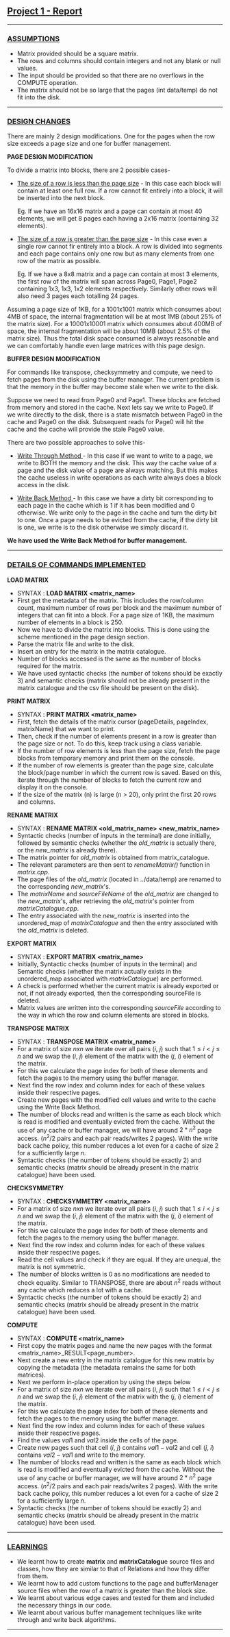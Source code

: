 
<h2><ins>Project 1 - Report</ins></h2>


  ******************************************************************************************
  
<h3><ins>ASSUMPTIONS</ins></h3>

- Matrix provided should be a square matrix.
- The rows and columns  should contain integers and not any blank or null values.
- The input should be provided so that there are no overflows in the COMPUTE operation.
- The matrix should not be so large that the pages (int data/temp) do not fit into the disk.

******************************************************************************************

  

<h3><ins>DESIGN CHANGES</ins></h3>
There are mainly 2 design modifications. One for the pages when the row size exceeds a page size and one for buffer management.


**PAGE DESIGN MODIFICATION**

 To divide a matrix into blocks, there are 2 possible cases-
 - <ins>The size of a row is less than the page size</ins> - In this case each block will contain at least one full row. If a row cannot fit entirely into a block, it will be inserted into the next block.

	Eg. If we have an 16x16 matrix and a page can contain at most 40 elements, we will get 8 pages each having a 2x16 matrix (containing 32 elements). 
	
-	<ins>The size of a row is greater than the page size</ins> - In this case even a single row cannot fir entirely into a block. A row is divided into segments and each page contains only one row but as many elements from one row of the matrix as possible.

	Eg. If we have a 8x8 matrix and a page can contain at most 3 elements, the first row of the matrix will span across Page0, Page1, Page2 containing 1x3, 1x3, 1x2 elements respectively. Similarly other rows will also need 3 pages each totalling 24 pages.

Assuming a page size of 1KB, for a 1001x1001 matrix which consumes about 4MB of space, the internal fragmentation will be at most 1MB (about 25% of the matrix size). For a 10001x10001 matrix which consumes about 400MB of space, the internal fragmentation will be about 10MB (about 2.5% of the matrix size). Thus the total disk space consumed is always reasonable and we can comfortably handle even large matrices with this page design.
<br>

**BUFFER DESIGN MODIFICATION**

For commands like transpose, checksymmetry and compute, we need to fetch pages from the disk using the buffer manager. The current problem is that the memory in the buffer may become stale when we write to the disk.

Suppose we need to read from Page0 and Page1. These blocks are fetched from memory and stored in the cache. Next lets say we write to Page0. If we write directly to the disk, there is a state mismatch between Page0 in the cache and Page0 on the disk. Subsequent reads for Page0 will hit the cache and the cache will provide the stale Page0 value.

There are two possible approaches to solve this-
- <ins> Write Through Method </ins> - In this case if we want to write to a page, we write to BOTH the memory and the disk. This way the cache value of a page and the disk value of a page are always matching. But this makes the cache useless in write operations as each write always does a block access in the disk.

- <ins> Write Back Method </ins> - In this case we have a dirty bit corresponding to each page in the cache which is 1 if it has been modified and 0 otherwise. We write only to the page in the cache and turn the dirty bit to one. Once a page needs to be evicted from the cache, if the dirty bit is one, we write is to the disk otherwise we simply discard it.

<b> We have used the Write Back Method for buffer management.</b>
 
  

******************************************************************************************

  
  

<h3><ins>DETAILS OF COMMANDS IMPLEMENTED</ins></h3>

  

**LOAD MATRIX**

- SYNTAX : **LOAD MATRIX <matrix_name>**
- First get the metadata of the matrix. This includes the row/column count, maximum number of rows per block and the maximum number of integers that can fit into a block. For a page size of 1KB, the maximum number of elements in a block is 250.
- Now we have to divide the matrix into blocks. This is done using the scheme mentioned in the page design section.
- Parse the matrix file and write to the disk.
- Insert an entry for the matrix in the matrix catalogue.
- Number of blocks accessed is the same as the number of blocks required for the matrix.
- We have used syntactic checks (the number of tokens should be exactly 3) and semantic checks (matrix should not be already present in the matrix catalogue and the csv file should be present on the disk).
	

  

**PRINT MATRIX**

- SYNTAX : **PRINT MATRIX <matrix_name>**
- First, fetch the details of the matrix cursor (pageDetails, pageIndex, matrixName) that we want to print.
- Then, check if the number of elements present in a row is greater than the page size or not. To do this, keep track using a class variable.
- If the number of row elements is less than the page size, fetch the page blocks from temporary memory and print them on the console.
- If the number of row elements is greater than the page size, calculate the block/page number in which the current row is saved. Based on this, iterate through the number of blocks to fetch the current row and display it on the console.
- If the size of the matrix (n) is large (n > 20), only print the first 20 rows and columns.

  

**RENAME MATRIX**

- SYNTAX : **RENAME MATRIX <old_matrix_name>  <new_matrix_name>**
- Syntactic checks (number of inputs in the terminal) are done initially, followed by semantic checks (whether the *old_matrix* is actually there, or the *new_matrix* is already there).
- The matrix pointer for *old_matrix* is obtained from matrix_catalogue.
- The relevant parameters are then sent to *renameMatrix()* function in *matrix.cpp*.
- The page files of the *old_matrix* (located in ../data/temp) are renamed to the corresponding *new_matrix*'s.
- The *matrixName* and *sourceFileName* of the *old_matrix* are changed to the *new_matrix*'s, after retrieving the *old_matrix*'s pointer from *matrixCatalogue.cpp*.
- The entry associated with the *new_matrix* is inserted into the unordered_map of *matrixCatalogue* and then the entry associated with the *old_matrix* is deleted. 

  

**EXPORT MATRIX**

- SYNTAX : **EXPORT MATRIX <matrix_name>**
- Initially, Syntactic checks (number of inputs in the terminal) and Semantic checks (whether the matrix actually exists in the unordered_map associated with *matrixCatalogue*) are performed.
- A check is performed whether the current matrix is already exported or not, if not already exported, then the corresponding sourceFile is deleted.
- Matrix values are written into the corresponding *sourceFile* according to the way in which the row and column elements are stored in blocks.
  

**TRANSPOSE MATRIX**

- SYNTAX : **TRANSPOSE MATRIX <matrix_name>**
- For a matrix of size *nxn* we iterate over all pairs ($i$, $j$) such that $1 \leq i \lt j \leq n$ and we swap the ($i$, $j$) element of the matrix with the ($j$, $i$) element of the matrix.
- For this we calculate the page index for both of these elements and fetch the pages to the memory using the buffer manager.
- Next find the row index and column index for each of these values inside their respective pages. 
- Create new pages with the modified cell values and write to the cache using the Write Back Method.
- The number of blocks read and written is the same as each block which is read is modified and eventually evicted from the cache. Without the use of any cache or buffer manager, we will have around $2*n^2$ page access. ($n^2/2$ pairs and each pair reads/writes 2 pages). With the write back cache policy, this number reduces a lot even for a cache of size 2 for a sufficiently large $n$.
- Syntactic checks (the number of tokens should be exactly 2) and semantic checks (matrix should be already present in the matrix catalogue) have been used.

  

**CHECKSYMMETRY**

- SYNTAX : **CHECKSYMMETRY <matrix_name>**
- For a matrix of size *nxn* we iterate over all pairs ($i$, $j$) such that $1 \leq i \lt j \leq n$ and we swap the ($i$, $j$) element of the matrix with the ($j$, $i$) element of the matrix.
- For this we calculate the page index for both of these elements and fetch the pages to the memory using the buffer manager.
- Next find the row index and column index for each of these values inside their respective pages. 
- Read the cell values and check if they are equal. If they are unequal, the matrix is not symmetric.
- The number of blocks written is 0 as no modifications are needed to check equality. Similar to TRANSPOSE, there are about $n^2$ reads without any cache which reduces a lot with a cache.
- Syntactic checks (the number of tokens should be exactly 2) and semantic checks (matrix should be already present in the matrix catalogue) have been used.

  

**COMPUTE**

- SYNTAX : **COMPUTE <matrix_name>**
- First copy the matrix pages and name the new pages with the format <matrix_name>_RESULT<page_number>.
- Next create a new entry in the matrix catalogue for this new matrix by copying the metadata (the metadata remains the same for both matrices).
- Next we perform in-place operation by using the steps below
-  For a matrix of size *nxn* we iterate over all pairs ($i$, $j$) such that $1 \leq i \lt j \leq n$ and we swap the ($i$, $j$) element of the matrix with the ($j$, $i$) element of the matrix.
- For this we calculate the page index for both of these elements and fetch the pages to the memory using the buffer manager.
- Next find the row index and column index for each of these values inside their respective pages. 
- Find the values $val1$ and $val2$ inside the cells of the page.
- Create new pages such that cell ($i$, $j$) contains $val1 - val2$ and cell ($j$, $i$) contains $val2 - val1$ and write to the memory.
- The number of blocks read and written is the same as each block which is read is modified and eventually evicted from the cache. Without the use of any cache or buffer manager, we will have around $2*n^2$ page access. ($n^2/2$ pairs and each pair reads/writes 2 pages). With the write back cache policy, this number reduces a lot even for a cache of size 2 for a sufficiently large $n$.
- Syntactic checks (the number of tokens should be exactly 2) and semantic checks (matrix should be already present in the matrix catalogue) have been used.

  

******************************************************************************************

<h3><ins>LEARNINGS</ins></h3>

- We learnt how to create **matrix** and **matrixCatalogu**e source files and classes, how they are similar to that of Relations and how they differ from them.
- We learnt how to add custom functions to the page and bufferManager source files when the row of a matrix is greater than the block size.
- We learnt about various edge cases and tested for them and included the necessary things in our code.
- We learnt about various buffer management techniques like write through and write back algorithms.

 
******************************************************************************************
